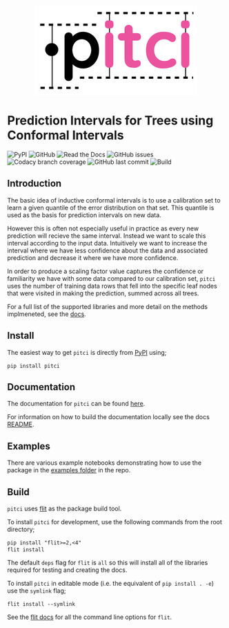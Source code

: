 <p align="center">
  <img src="https://github.com/richardangell/pitci/raw/master/logo.png">
</p>

# Prediction Intervals for Trees using Conformal Intervals

![PyPI](https://img.shields.io/pypi/v/pitci?color=success&style=flat)
![GitHub](https://img.shields.io/github/license/richardangell/pitci)
![Read the Docs](https://img.shields.io/readthedocs/pitci)
![GitHub issues](https://img.shields.io/github/issues/richardangell/pitci)
![Codacy branch coverage](https://img.shields.io/codacy/coverage/ad3366715574484ab0773e703855b97b/master)
![GitHub last commit](https://img.shields.io/github/last-commit/richardangell/pitci)
![Build](https://github.com/richardangell/pitci/actions/workflows/python-package.yml/badge.svg?branch=master)

## Introduction

The basic idea of inductive conformal intervals is to use a calibration set to learn a given quantile of the error distribution on that set. This quantile is used as the basis for prediction intervals on new data.

However this is often not especially useful in practice as every new prediction will recieve the same interval. Instead we want to scale this interval according to the input data. Intuitively we want to increase the interval where we have less confidence about the data and associated prediction and decrease it where we have more confidence.

In order to produce a scaling factor value captures the confidence or familiarity we have with some data compared to our calibration set, `pitci` uses the number of training data rows that fell into the specific leaf nodes that were visited in making the prediction, summed across all trees. 

For a full list of the supported libraries and more detail on the methods implmeneted, see the [docs](https://pitci.readthedocs.io/en/latest/quick-start.html#external-library-support).

## Install

The easiest way to get `pitci` is directly from [PyPI](https://pypi.org/project/pitci/) using;

```
pip install pitci
```

## Documentation

The documentation for `pitci` can be found [here](https://pitci.readthedocs.io/en/latest/).

For information on how to build the documentation locally see the docs [README](https://github.com/richardangell/pitci/tree/master/docs).

## Examples

There are various example notebooks demonstrating how to use the package in the [examples folder](https://github.com/richardangell/pitci/tree/master/examples) in the repo.


## Build

`pitci` uses [flit](https://flit.readthedocs.io/en/latest/index.html) as the package build tool. 

To install `pitci` for development, use the following commands from the root directory;

```
pip install "flit>=2,<4"
flit install
```

The default `deps` flag for `flit` is `all` so this will install all of the libraries required for testing and creating the docs.

To install `pitci` in editable mode (i.e. the equivalent of `pip install . -e`) use the `symlink` flag;

```
flit install --symlink
```

See the [flit docs](https://flit.readthedocs.io/en/latest/cmdline.html#) for all the command line options for `flit`.

